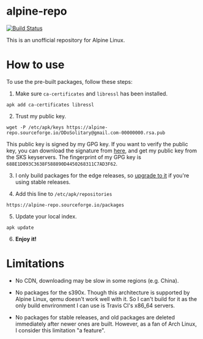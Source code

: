 # alpine-repo

[![Build Status](https://travis-ci.org/DDoSolitary/alpine-repo.svg)](https://travis-ci.org/DDoSolitary/alpine-repo)

This is an unofficial repository for Alpine Linux.

# How to use

To use the pre-built packages, follow these steps:

1. Make sure `ca-certificates` and `libressl` has been installed.

```
apk add ca-certificates libressl
```

2. Trust my public key.

```
wget -P /etc/apk/keys https://alpine-repo.sourceforge.io/DDoSolitary@gmail.com-00000000.rsa.pub
```
This public key is signed by my GPG key. If you want to verify the public key, you can download the signature from [here](https://alpine-repo.sourceforge.io/DDoSolitary@gmail.com-00000000.rsa.pub.sig), and get my public key from the SKS keyservers. The fingerprint of my GPG key is `688E1D093C3638F588890D4450268311C7AD3F62`.

3. I only build packages for the edge releases, so [upgrade to it](https://wiki.alpinelinux.org/wiki/Upgrading_Alpine#Upgrading_to_Edge) if you're using stable releases.

4. Add this line to `/etc/apk/repositories`

```
https://alpine-repo.sourceforge.io/packages
```

5. Update your local index.

```
apk update
```

6. **Enjoy it!**

# Limitations

- No CDN, downloading may be slow in some regions (e.g. China).

- No packages for the s390x. Though this architecture is supported by Alpine Linux, qemu doesn't work well with it. So I can't build for it as the only build envrironment I can use is Travis CI's x86_64 servers.

- No packages for stable releases, and old packages are deleted immediately after newer ones are built. However, as a fan of Arch Linux, I consider this limitation "a feature".
